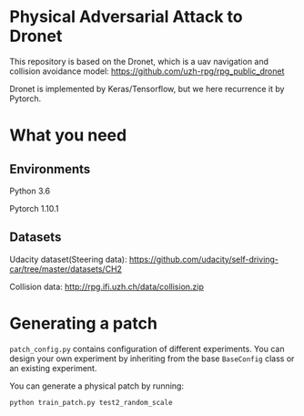 # Physical Adversarial Attack to Dronet
This repository is based on the Dronet, which is a uav navigation and collision avoidance model: https://github.com/uzh-rpg/rpg_public_dronet

Dronet is implemented by Keras/Tensorflow, but we here recurrence it by Pytorch.


# What you need
## Environments
Python 3.6

Pytorch 1.10.1

## Datasets
Udacity dataset(Steering data): https://github.com/udacity/self-driving-car/tree/master/datasets/CH2

Collision data: http://rpg.ifi.uzh.ch/data/collision.zip

# Generating a patch
`patch_config.py` contains configuration of different experiments. You can design your own experiment by inheriting from the base `BaseConfig` class or an existing experiment.

You can generate a physical patch by running:
```
python train_patch.py test2_random_scale
```
